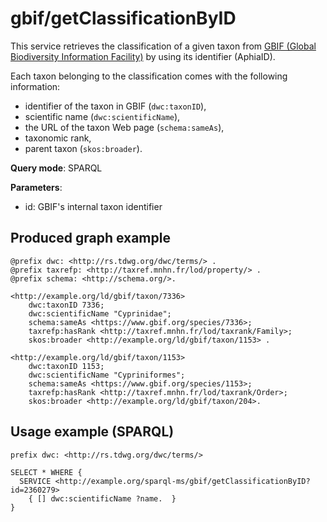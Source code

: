 
# gbif/getClassificationByID


This service retrieves the classification of a given taxon from [GBIF (Global Biodiversity Information Facility)](https://www.gbif.org/) by using its identifier (AphiaID). 

Each taxon belonging to the classification comes with the following information:
- identifier of the taxon in GBIF (`dwc:taxonID`),
- scientific name (`dwc:scientificName`),
- the URL of the taxon Web page (`schema:sameAs`),
- taxonomic rank,
- parent taxon (`skos:broader`).

**Query mode**: SPARQL

**Parameters**: 
- id: GBIF's internal taxon identifier




## Produced graph example

```turtle
@prefix dwc: <http://rs.tdwg.org/dwc/terms/> .
@prefix taxrefp: <http://taxref.mnhn.fr/lod/property/> .
@prefix schema: <http://schema.org/>.

<http://example.org/ld/gbif/taxon/7336> 
    dwc:taxonID 7336;
    dwc:scientificName "Cyprinidae";
    schema:sameAs <https://www.gbif.org/species/7336>;
    taxrefp:hasRank <http://taxref.mnhn.fr/lod/taxrank/Family>;
    skos:broader <http://example.org/ld/gbif/taxon/1153> .
    
<http://example.org/ld/gbif/taxon/1153> 
    dwc:taxonID 1153;
    dwc:scientificName "Cypriniformes";
    schema:sameAs <https://www.gbif.org/species/1153>;
    taxrefp:hasRank <http://taxref.mnhn.fr/lod/taxrank/Order>;
    skos:broader <http://example.org/ld/gbif/taxon/204>.
```

## Usage example (SPARQL)

```sparql
prefix dwc: <http://rs.tdwg.org/dwc/terms/>

SELECT * WHERE {
  SERVICE <http://example.org/sparql-ms/gbif/getClassificationByID?id=2360279>
    { [] dwc:scientificName ?name.  }
}
```

